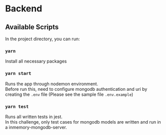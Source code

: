 # Backend

## Available Scripts

In the project directory, you can run:

### `yarn`
Install all necessary packages

### `yarn start`

Runs the app through nodemon environment.\
Before run this, need to configure mongodb authentication and uri by creating the ```.env``` file (Please see the sample file ```.env.example```)

### `yarn test`

Runs all written tests in jest.\
In this challenge, only test cases for mongodb models are written and run in a inmemory-mongodb-server.

